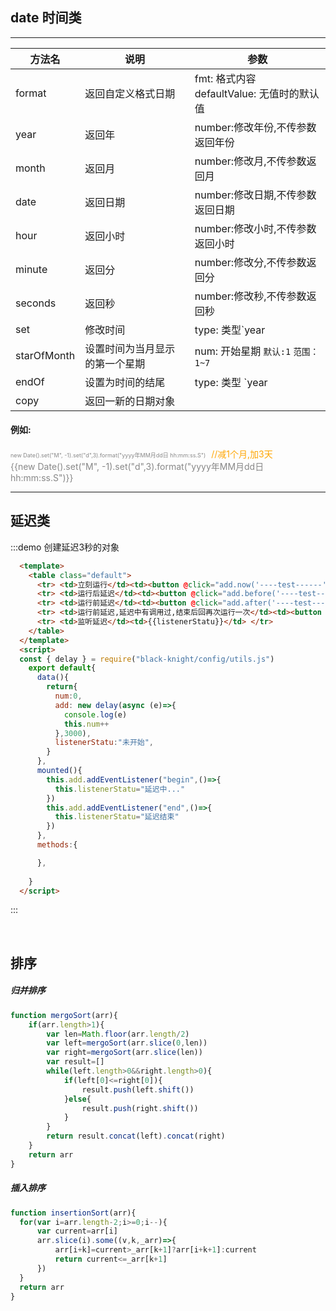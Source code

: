 ## date 时间类
------------------

|方法名	|说明	|参数	|
|-------|-------|-------|
|format	| 返回自定义格式日期 | fmt: 格式内容<br/>defaultValue: 无值时的默认值 |
| year | 返回年 | number:修改年份,不传参数返回年份 |
| month | 返回月 | number:修改月,不传参数返回月 |
| date | 返回日期 | number:修改日期,不传参数返回日期 |
| hour | 返回小时 | number:修改小时,不传参数返回小时 |
| minute | 返回分 | number:修改分,不传参数返回分 |
| seconds | 返回秒 | number:修改秒,不传参数返回秒 |
| set | 修改时间 | type: 类型`year|y`、`month|M`、`date|d`、`hour|h`、`minute|m`、`second|s`、`millisecond|S` <br/> num: 修改的值 |
| starOfMonth | 设置时间为当月显示的第一个星期 | num: 开始星期 `默认:1` `范围：1~7` |
| endOf | 设置为时间的结尾 | type: 类型 `year|y`、`month|M`、`date|d` |
| copy | 返回一新的日期对象 |  |
#### 例如:
<span style="color:#888;font-size:9px;">new Date().set("M", -1).set("d",3).format("yyyy年MM月dd日 hh:mm:ss.S")</span>
<span style="color:#ffa604;margin-left:5px;">//减1个月,加3天</span><br/>
<span style="color:#888;"> {{new Date().set("M", -1).set("d",3).format("yyyy年MM月dd日 hh:mm:ss.S")}}</span>


-----------------
## 延迟类
:::demo 创建延迟3秒的对象
  ```html
    <template>
      <table class="default">
        <tr> <td>立刻运行</td><td><button @click="add.now('----test------')">累计</button></td><td rowspan="5">{{num}}</td> </tr>
        <tr> <td>运行后延迟</td><td><button @click="add.before('----test------')">累计</button></td> </tr>
        <tr> <td>运行前延迟</td><td><button @click="add.after('----test------')">累计</button></td> </tr>
        <tr> <td>运行前延迟,延迟中有调用过,结束后回再次运行一次</td><td><button @click="add.proceed('----test------')">累计</button></td> </tr>
        <tr> <td>监听延迟</td><td>{{listenerStatu}}</td> </tr>
      </table>
    </template>
    <script>
    const { delay } = require("black-knight/config/utils.js")
      export default{
        data(){
          return{
            num:0,
            add: new delay(async (e)=>{
              console.log(e)
              this.num++
            },3000),
            listenerStatu:"未开始",
          }
        },
        mounted(){
          this.add.addEventListener("begin",()=>{
            this.listenerStatu="延迟中..."
          })
          this.add.addEventListener("end",()=>{
            this.listenerStatu="延迟结束"
          })
        },
        methods:{

        },
        
      }
    </script>
  ```
:::

<br/>

## 排序
##### 归并排序
```js
function mergoSort(arr){
    if(arr.length>1){
        var len=Math.floor(arr.length/2)
        var left=mergoSort(arr.slice(0,len))
        var right=mergoSort(arr.slice(len))
        var result=[]
        while(left.length>0&&right.length>0){
            if(left[0]<=right[0]){
                result.push(left.shift())
            }else{
                result.push(right.shift())
            }
        }
        return result.concat(left).concat(right)
    }
    return arr
}
```
##### 插入排序
```js
function insertionSort(arr){
  for(var i=arr.length-2;i>=0;i--){
      var current=arr[i]
      arr.slice(i).some((v,k,_arr)=>{
          arr[i+k]=current>_arr[k+1]?arr[i+k+1]:current
          return current<=_arr[k+1]
      })
  }
  return arr
}
```